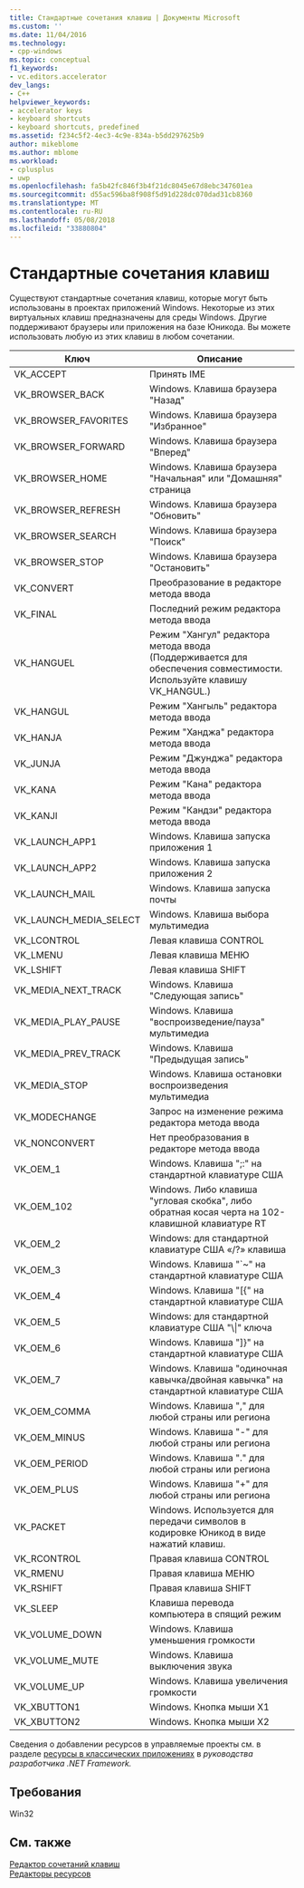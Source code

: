 ```yaml
---
title: Стандартные сочетания клавиш | Документы Microsoft
ms.custom: ''
ms.date: 11/04/2016
ms.technology:
- cpp-windows
ms.topic: conceptual
f1_keywords:
- vc.editors.accelerator
dev_langs:
- C++
helpviewer_keywords:
- accelerator keys
- keyboard shortcuts
- keyboard shortcuts, predefined
ms.assetid: f234c5f2-4ec3-4c9e-834a-b5dd297625b9
author: mikeblome
ms.author: mblome
ms.workload:
- cplusplus
- uwp
ms.openlocfilehash: fa5b42fc846f3b4f21dc8045e67d8ebc347601ea
ms.sourcegitcommit: d55ac596ba8f908f5d91d228dc070dad31cb8360
ms.translationtype: MT
ms.contentlocale: ru-RU
ms.lasthandoff: 05/08/2018
ms.locfileid: "33880804"
---
```

# <a name="predefined-accelerator-keys"></a>Стандартные сочетания клавиш
Существуют стандартные сочетания клавиш, которые могут быть использованы в проектах приложений Windows. Некоторые из этих виртуальных клавиш предназначены для среды Windows. Другие поддерживают браузеры или приложения на базе Юникода. Вы можете использовать любую из этих клавиш в любом сочетании.  
  
|Ключ|Описание|  
|---------|-----------------|  
|VK_ACCEPT|Принять IME|  
|VK_BROWSER_BACK|Windows. Клавиша браузера "Назад"|  
|VK_BROWSER_FAVORITES|Windows. Клавиша браузера "Избранное"|  
|VK_BROWSER_FORWARD|Windows. Клавиша браузера "Вперед"|  
|VK_BROWSER_HOME|Windows. Клавиша браузера "Начальная" или "Домашняя" страница|  
|VK_BROWSER_REFRESH|Windows. Клавиша браузера "Обновить"|  
|VK_BROWSER_SEARCH|Windows. Клавиша браузера "Поиск"|  
|VK_BROWSER_STOP|Windows. Клавиша браузера "Остановить"|  
|VK_CONVERT|Преобразование в редакторе метода ввода|  
|VK_FINAL|Последний режим редактора метода ввода|  
|VK_HANGUEL|Режим "Хангул" редактора метода ввода (Поддерживается для обеспечения совместимости. Используйте клавишу VK_HANGUL.)|  
|VK_HANGUL|Режим "Хангыль" редактора метода ввода|  
|VK_HANJA|Режим "Ханджа" редактора метода ввода|  
|VK_JUNJA|Режим "Джунджа" редактора метода ввода|  
|VK_KANA|Режим "Кана" редактора метода ввода|  
|VK_KANJI|Режим "Кандзи" редактора метода ввода|  
|VK_LAUNCH_APP1|Windows. Клавиша запуска приложения 1|  
|VK_LAUNCH_APP2|Windows. Клавиша запуска приложения 2|  
|VK_LAUNCH_MAIL|Windows. Клавиша запуска почты|  
|VK_LAUNCH_MEDIA_SELECT|Windows. Клавиша выбора мультимедиа|  
|VK_LCONTROL|Левая клавиша CONTROL|  
|VK_LMENU|Левая клавиша МЕНЮ|  
|VK_LSHIFT|Левая клавиша SHIFT|  
|VK_MEDIA_NEXT_TRACK|Windows. Клавиша "Следующая запись"|  
|VK_MEDIA_PLAY_PAUSE|Windows. Клавиша "воспроизведение/пауза" мультимедиа|  
|VK_MEDIA_PREV_TRACK|Windows. Клавиша "Предыдущая запись"|  
|VK_MEDIA_STOP|Windows. Клавиша остановки воспроизведения мультимедиа|  
|VK_MODECHANGE|Запрос на изменение режима редактора метода ввода|  
|VK_NONCONVERT|Нет преобразования в редакторе метода ввода|  
|VK_OEM_1|Windows. Клавиша ";:" на стандартной клавиатуре США|  
|VK_OEM_102|Windows. Либо клавиша "угловая скобка", либо обратная косая черта на 102-клавишной клавиатуре RT|  
|VK_OEM_2|Windows: для стандартной клавиатуре США «/?» клавиша|  
|VK_OEM_3|Windows. Клавиша "`~" на стандартной клавиатуре США|  
|VK_OEM_4|Windows. Клавиша "[{" на стандартной клавиатуре США|  
|VK_OEM_5|Windows: для стандартной клавиатуре США "\\&#124;" ключа|  
|VK_OEM_6|Windows. Клавиша "]}" на стандартной клавиатуре США|  
|VK_OEM_7|Windows. Клавиша "одиночная кавычка/двойная кавычка" на стандартной клавиатуре США|  
|VK_OEM_COMMA|Windows. Клавиша "," для любой страны или региона|  
|VK_OEM_MINUS|Windows. Клавиша "-" для любой страны или региона|  
|VK_OEM_PERIOD|Windows. Клавиша "." для любой страны или региона|  
|VK_OEM_PLUS|Windows. Клавиша "+" для любой страны или региона|  
|VK_PACKET|Windows. Используется для передачи символов в кодировке Юникод в виде нажатий клавиш.|  
|VK_RCONTROL|Правая клавиша CONTROL|  
|VK_RMENU|Правая клавиша МЕНЮ|  
|VK_RSHIFT|Правая клавиша SHIFT|  
|VK_SLEEP|Клавиша перевода компьютера в спящий режим|  
|VK_VOLUME_DOWN|Windows. Клавиша уменьшения громкости|  
|VK_VOLUME_MUTE|Windows. Клавиша выключения звука|  
|VK_VOLUME_UP|Windows. Клавиша увеличения громкости|  
|VK_XBUTTON1|Windows. Кнопка мыши X1|  
|VK_XBUTTON2|Windows. Кнопка мыши X2|  
  
 Сведения о добавлении ресурсов в управляемые проекты см. в разделе [ресурсы в классических приложениях](/dotnet/framework/resources/index) в *руководства разработчика .NET Framework.*  
  
## <a name="requirements"></a>Требования  
 Win32  
  
## <a name="see-also"></a>См. также  
 [Редактор сочетаний клавиш](../windows/accelerator-editor.md)   
 [Редакторы ресурсов](../windows/resource-editors.md)